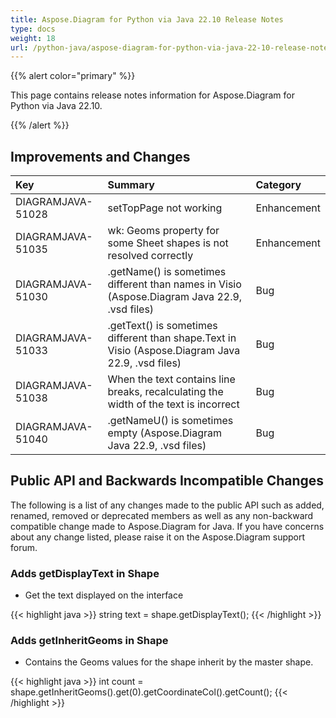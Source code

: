```yaml
---
title: Aspose.Diagram for Python via Java 22.10 Release Notes
type: docs
weight: 18
url: /python-java/aspose-diagram-for-python-via-java-22-10-release-notes/
---
```


{{% alert color="primary" %}}

This page contains release notes information for Aspose.Diagram for Python via Java 22.10.

{{% /alert %}}
## **Improvements and Changes** ##

|**Key**|**Summary**|**Category**|
| :- | :- | :- |
|DIAGRAMJAVA-51028|setTopPage not working|Enhancement|
|DIAGRAMJAVA-51035|	wk: Geoms property for some Sheet shapes is not resolved correctly|Enhancement|
|DIAGRAMJAVA-51030|.getName() is sometimes different than names in Visio (Aspose.Diagram Java 22.9, .vsd files)|Bug|
|DIAGRAMJAVA-51033|.getText() is sometimes different than shape.Text in Visio (Aspose.Diagram Java 22.9, .vsd files)|Bug|
|DIAGRAMJAVA-51038|When the text contains line breaks, recalculating the width of the text is incorrect|Bug|
|DIAGRAMJAVA-51040|.getNameU() is sometimes empty (Aspose.Diagram Java 22.9, .vsd files)|Bug|

## **Public API and Backwards Incompatible Changes**
The following is a list of any changes made to the public API such as added, renamed, removed or deprecated members as well as any non-backward compatible change made to Aspose.Diagram for Java. If you have concerns about any change listed, please raise it on the Aspose.Diagram support forum.

### **Adds getDisplayText in Shape**
- Get the text displayed on the interface

{{< highlight java >}}
string text = shape.getDisplayText();
{{< /highlight >}}

### **Adds getInheritGeoms in Shape**
- Contains the  Geoms values for the shape inherit by the master shape.

{{< highlight java >}}
int count = shape.getInheritGeoms().get(0).getCoordinateCol().getCount();
{{< /highlight >}}